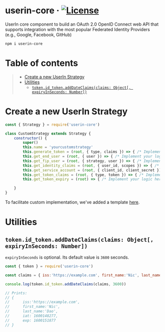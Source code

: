# userin-core &middot; [![License](https://img.shields.io/badge/License-BSD%203--Clause-blue.svg)](https://opensource.org/licenses/BSD-3-Clause)
UserIn core component to build an OAuth 2.0 OpenID Connect web API that supports integration with the most popular Federated Identity Providers (e.g., Google, Facebook, GitHub)

```
npm i userin-core
```

# Table of contents

> * [Create a new UserIn Strategy](#create-a-new-userin-strategy)
> * [Utilities](#utilities)
>	- [`token.id_token.addDateClaims(claims: Object[, expiryInSeconds: Number])`](#tokenid_tokenadddateclaimsclaims-object-expiryinseconds-number)

# Create a new UserIn Strategy

```js
const { Strategy } = require('userin-core')

class CustomStrategy extends Strategy {
	constructor() {
		super()
		this.name = 'yourcustomstrategy'
		this.generate_token = (root, { type, claims }) => { /* Implement your logic here */ }
		this.get_end_user = (root, { user }) => { /* Implement your logic here */ }
		this.get_fip_user = (root, { strategy, user }) => { /* Implement your logic here */ }
		this.get_identity_claims = (root, { user_id, scopes }) => { /* Implement your logic here */ }
		this.get_service_account = (root, { client_id, client_secret }) => { /* Implement your logic here */ }
		this.get_token_claims = (root, { type, token }) => { /* Implement your logic here */ }
		this.get_token_expiry = (root) => { /* Implement your logic here */ }

	}
}
```

To facilitate custom implementation, we've added a template [here](https://gist.github.com/nicolasdao/a17f575a65ddad166d51aa7e78e41be7).

# Utilities
## `token.id_token.addDateClaims(claims: Object[, expiryInSeconds: Number])`

`expiryInSeconds` is optional. Its default value is `3600` seconds.

```js
const { token } = require('userin-core')

const claims = { iss:'https://example.com', first_name:'Nic', last_name:'Dao' }

console.log(token.id_token.addDateClaims(claims, 3600))

// Prints:
// {
// 		iss:'https://example.com', 
// 		first_name:'Nic', 
// 		last_name:'Dao',
// 		iat: 1600148277,
// 		exp: 1600151877
// }
```
